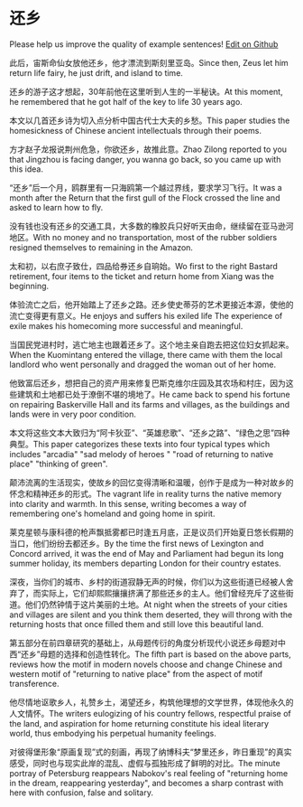 # 还乡

Please help us improve the quality of example sentences! [Edit on Github](https://github.com/jiyushe/jiyu-example-sentence-source/blob/main/chinese/huanxiang_1.md)

<p><span class="chinese">此后，宙斯命仙女放他还乡，他才漂流到斯刻里亚岛。</span><span class="english">Since then, Zeus let him return life fairy, he just drift, and island to time.</span></p>

<p><span class="chinese">还乡的游子这才想起，30年前他在这里听到人生的一半秘诀。</span><span class="english">At this moment, he remembered that he got half of the key to life 30 years ago.</span></p>

<p><span class="chinese">本文以几首还乡诗为切入点分析中国古代士大夫的乡愁。</span><span class="english">This paper studies the homesickness of Chinese ancient intellectuals through their poems.</span></p>

<p><span class="chinese">方才赵子龙报说荆州危急，你欲还乡，故推此意。</span><span class="english">Zhao Zilong reported to you that Jingzhou is facing danger, you wanna go back, so you came up with this idea.</span></p>

<p><span class="chinese">“还乡”后一个月，鸥群里有一只海鸥第一个越过界线，要求学习飞行。</span><span class="english">It was a month after the Return that the first gull of the Flock crossed the line and asked to learn how to fly.</span></p>

<p><span class="chinese">没有钱也没有还乡的交通工具，大多数的橡胶兵只好听天由命，继续留在亚马逊河地区。</span><span class="english">With no money and no transportation, most of the rubber soldiers resigned themselves to remaining in the Amazon.</span></p>

<p><span class="chinese">太和初，以右庶子致仕，四品给券还乡自珦始。</span><span class="english">Wo first to the right Bastard retirement, four items to the ticket and return home from Xiang was the beginning.</span></p>

<p><span class="chinese">体验流亡之后，他开始踏上了还乡之路。还乡使史蒂芬的艺术更接近本源，使他的流亡变得更有意义。</span><span class="english">He enjoys and suffers his exiled life The experience of exile makes his homecoming more successful and meaningful.</span></p>

<p><span class="chinese">当国民党进村时，逃亡地主也跟着还乡了。这个地主亲自跑去把这位妇女抓起来。</span><span class="english">When the Kuomintang entered the village, there came with them the local landlord who went personally and dragged the woman out of her home.</span></p>

<p><span class="chinese">他致富后还乡，想把自己的资产用来修复巴斯克维尔庄园及其农场和村庄，因为这些建筑和土地都已处于潦倒不堪的境地了。</span><span class="english">He came back to spend his fortune on repairing Baskerville Hall and its farms and villages, as the buildings and lands were in very poor condition.</span></p>

<p><span class="chinese">本文将这些文本大致归为“阿卡狄亚”、“英雄悲歌”、“还乡之路”、“绿色之思”四种典型。</span><span class="english">This paper categorizes these texts into four typical types which includes "arcadia" "sad melody of heroes " "road of returning to native place" "thinking of green".</span></p>

<p><span class="chinese">颠沛流离的生活现实，使故乡的回忆变得清晰和温暖，创作于是成为一种对故乡的怀念和精神还乡的形式。</span><span class="english">The vagrant life in reality turns the native memory into clarity and warmth. In this sense, writing becomes a way of remembering one's homeland and going home in spirit.</span></p>

<p><span class="chinese">莱克星顿与康科德的枪声飘抵雾都已时逢五月底，正是议员们开始夏日悠长假期的当口，他们纷纷去都还乡。</span><span class="english">By the time the first news of Lexington and Concord arrived, it was the end of May and Parliament had begun its long summer holiday, its members departing London for their country estates.</span></p>

<p><span class="chinese">深夜，当你们的城市、乡村的街道寂静无声的时候，你们以为这些街道已经被人舍弃了，而实际上，它们却熙熙攘攘挤满了那些还乡的主人。他们曾经充斥了这些街道。他们仍然钟情于这片美丽的土地。</span><span class="english">At night when the streets of your cities and villages are silent and you think them deserted, they will throng with the returning hosts that once filled them and still love this beautiful land.</span></p>

<p><span class="chinese">第五部分在前四章研究的基础上，从母题传衍的角度分析现代小说还乡母题对中西“还乡”母题的选择和创造性转化。</span><span class="english">The fifth part is based on the above parts, reviews how the motif in modern novels choose and change Chinese and western motif of "returning to native place" from the aspect of motif transference.</span></p>

<p><span class="chinese">他尽情地讴歌乡人，礼赞乡土，渴望还乡，构筑他理想的文学世界，体现他永久的人文情怀。</span><span class="english">The writers eulogizing of his country fellows, respectful praise of the land, and aspiration for home returning constitute his ideal literary world, thus embodying his perpetual humanity feelings.</span></p>

<p><span class="chinese">对彼得堡形象“原画复现”式的刻画，再现了纳博科夫“梦里还乡，昨日重现”的真实感受，同时也与现实此岸的混乱、虚假与孤独形成了鲜明的对比。</span><span class="english">The minute portray of Petersburg reappears Nabokov's real feeling of "returning home in the dream, reappearing yesterday", and becomes a sharp contrast with here with confusion, false and solitary.</span></p>


